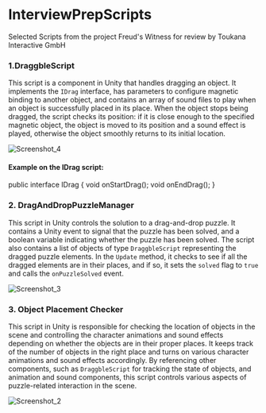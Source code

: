 # InterviewPrepScripts
Selected Scripts from the project Freud's Witness for review by Toukana Interactive GmbH

### 1.DraggbleScript

This script is a component in Unity that handles dragging an object. It implements the `IDrag` interface, has parameters to configure magnetic binding to another object, and contains an array of sound files to play when an object is successfully placed in its place.
When the object stops being dragged, the script checks its position: if it is close enough to the specified magnetic object, the object is moved to its position and a sound effect is played, otherwise the object smoothly returns to its initial location.

![Screenshot_4](https://github.com/agatatelesh/InterviewPrepScripts/assets/41807041/bb6e17a6-5dfa-4fa4-a794-49274c5f53d6)

#### Example on the IDrag script:

public interface IDrag {
    void onStartDrag();
    void onEndDrag();
}

### 2. DragAndDropPuzzleManager

This script in Unity controls the solution to a drag-and-drop puzzle. It contains a Unity event to signal that the puzzle has been solved, and a boolean variable indicating whether the puzzle has been solved. The script also contains a list of objects of type `DraggbleScript` representing the dragged puzzle elements. In the `Update` method, it checks to see if all the dragged elements are in their places, and if so, it sets the `solved` flag to `true` and calls the `onPuzzleSolved` event.

![Screenshot_3](https://github.com/agatatelesh/InterviewPrepScripts/assets/41807041/1f298b66-235c-4831-9447-0483086ebd80)

### 3. Object Placement Checker

This script in Unity is responsible for checking the location of objects in the scene and controlling the character animations and sound effects depending on whether the objects are in their proper places. It keeps track of the number of objects in the right place and turns on various character animations and sound effects accordingly. By referencing other components, such as `DraggbleScript` for tracking the state of objects, and animation and sound components, this script controls various aspects of puzzle-related interaction in the scene.

![Screenshot_2](https://github.com/agatatelesh/InterviewPrepScripts/assets/41807041/3618b0bf-0d13-466b-92ea-7150fd85a2b8)
